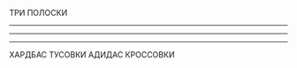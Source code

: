 ТРИ ПОЛОСКИ
________________________________________________________________________________________
________________________________________________________________________________________
________________________________________________________________________________________
ХАРДБАС ТУСОВКИ
АДИДАС КРОССОВКИ
